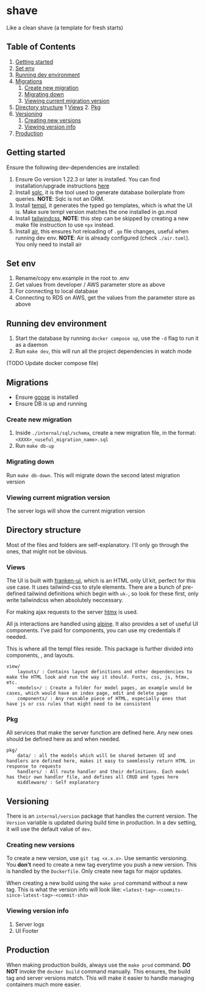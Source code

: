 # shave
Like a clean shave (a template for fresh starts)

## Table of Contents
1. [Getting started](#getting-started)
2. [Set env](#set-env)
3. [Running dev environment](#running-dev-environment)
4. [Migrations](#migrations)
    1. [Create new migration](#create-new-migration)
    2. [Migrating down](#migration.migrate-down)
    3. [Viewing current migration version](#viewing-current-migration-version)
5. [Directory structure](#directory-structure)
    1 [Views](#views)
    2. [Pkg](#pkg)
6. [Versioning](#versioning)
    1. [Creating new versions](#creating-new-version)
    2. [Viewing version info](#viewing-version-info)
7. [Production](#production)


## Getting started 

Ensure the following dev-dependencies are installed:

1. Ensure Go version 1.22.3 or later is installed. You can find installation/upgrade instructions [here](https://go.dev/doc/install)
2. Install [sqlc](https://docs.sqlc.dev/en/latest/), it is the tool used to generate database boilerplate from queries. **NOTE**: Sqlc is not an ORM.
3. Install [templ](https://templ.guide/quick-start/installation), it generates the typed go templates, which is what the UI is. Make sure templ version matches the one installed in go.mod
4. Install [tailwindcss](https://tailwindcss.com/docs/installation), **NOTE**: this step can be skipped by creating a new make file instruction to use `npx` instead.
5. Install [air](https://github.com/air-verse/air?tab=readme-ov-file#installation), this ensures hot reloading of `.go` file changes, useful when running dev env. **NOTE**: Air is already configured (check `./air.toml`). You only need to install air

## Set env

1. Rename/copy env.example in the root to .env
2. Get values from developer / AWS parameter store as above
3. For connecting to local database
4. Connecting to RDS on AWS, get the values from the parameter store as above

## Running dev environment

1. Start the database by running `docker compose up`, use the `-d` flag to run it as a daemon
2. Run `make dev`, this will run all the project dependencies in watch mode

(TODO Update docker compose file)

## Migrations 

* Ensure [goose](https://github.com/pressly/goose?tab=readme-ov-file#install) is installed
* Ensure DB is up and running

### Create new migration 

1. Inside `./internal/sql/schema`, create a new migration file, in the format: `<XXXX>_<useful_migration_name>.sql`
2. Run `make db-up`

### Migrating down 

Run `make db-down`. This will migrate down the second latest migration version

### Viewing current migration version 

The server logs will show the current migration version

## Directory structure 

Most of the files and folders are self-explanatory. I'll only go through the ones, that might not be obvious.

### Views 

The UI is built with [franken-ui](https://franken-ui.dev/docs/introduction), which is an HTML only UI kit, perfect for this use case.
It uses tailwind-css to style elements. There are a bunch of pre-defined tailwind definitions which begin with `uk-`, so look for these 
first, only write tailwindcss when absolutely neccessary.

For making ajax requests to the server [htmx](https://htmx.org/) is used.

All js interactions are handled using [alpine](https://alpinejs.dev/). It also provides a set of useful UI components. I've paid for components,
you can use my credentials if needed.

This is where all the templ files reside. This package is further divided into components, <models>, and layouts.

```
view/
    layouts/ : Contains layout definitions and other dependencies to make the HTML look and run the way it should. Fonts, css, js, htmx, etc.
    <models>/ : Create a folder for model pages, an example would be cases, which would have an index page, edit and delete page 
    components/ : Any reusable piece of HTML, especially ones that have js or css rules that might need to be consistent
```

### Pkg 

All services that make the server function are defined here. Any new ones should be defined here as and when needed.

```
pkg/
    data/ : all the models which will be shared between UI and handlers are defined here, makes it easy to seemlessly return HTML in response to requests
    handlers/ : All route handler and their definitions. Each model has their own handler file, and defines all CRUD and types here
    middleware/ : Self explanatory
```

## Versioning

There is an `internal/version` package that handles the current version. The `Version` variable is updated during build time in production. 
In a dev setting, it will use the default value of `dev`.

### Creating new versions 

To create a new version, use `git tag <x.x.x>`. Use semantic versioning. You **don't** need to create a new tag everytime you push a new version. This 
is handled by the `Dockerfile`. Only create new tags for major updates.

When creating a new build using the `make prod` command without a new tag. This is what the version info will look like:
`<latest-tag>-<commits-since-latest-tag>-<commit-sha>`

### Viewing version info 

1. Server logs
2. UI Footer

## Production

When making production builds, always use the `make prod` command. **DO NOT** invoke the `docker build` command manually. This ensures, the build tag and server 
versions match. This will make it easier to handle managing containers much more easier.
